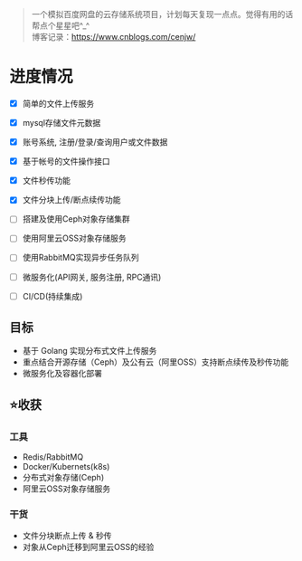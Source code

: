 > 一个模拟百度网盘的云存储系统项目，计划每天复现一点点。觉得有用的话帮点个星星吧^_^  
> 博客记录：https://www.cnblogs.com/cenjw/

# 进度情况

* [x] 简单的文件上传服务
* [x] mysql存储文件元数据
* [x] 账号系统, 注册/登录/查询用户或文件数据
* [x] 基于帐号的文件操作接口
* [x] 文件秒传功能
* [x] 文件分块上传/断点续传功能
* [ ] 搭建及使用Ceph对象存储集群
* [ ] 使用阿里云OSS对象存储服务
* [ ] 使用RabbitMQ实现异步任务队列
* [ ] 微服务化(API网关, 服务注册, RPC通讯)
* [ ] CI/CD(持续集成)


## 目标

- 基于 Golang 实现分布式文件上传服务
- 重点结合开源存储（Ceph）及公有云（阿里OSS）支持断点续传及秒传功能
- 微服务化及容器化部署

## ⭐收获

### 工具

- Redis/RabbitMQ
- Docker/Kubernets(k8s)
- 分布式对象存储(Ceph)
- 阿里云OSS对象存储服务

### 干货

- 文件分块断点上传 & 秒传
- 对象从Ceph迁移到阿里云OSS的经验
